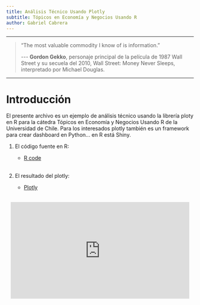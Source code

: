 ```yaml
---
title: Análisis Técnico Usando Plotly
subtitle: Tópicos en Economía y Negocios Usando R 
author: Gabriel Cabrera
---
```


---

> “The most valuable commodity I know of is information.” 
>
> --- **Gordon Gekko**, personaje principal de la película de 1987 Wall Street y su secuela del 2010, Wall Street: Money Never Sleeps, interpretado por Michael Douglas.


---

# Introducción 

El presente archivo es un ejemplo de análisis técnico usando la librería ploty en R para la cátedra Tópicos en Economía y Negocios Usando R de la Universidad de Chile. Para los interesados plotly también es un framework para crear dashboard en Python... en R está Shiny.

1. El código fuente en R: 

    * [R code](technical_analysis_with_plotly.nb.html)
    
    <br>
    
2. El resultado del plotly: 

    * [Plotly](finale_plotly.html)
    
    <br>  

<center>
<iframe src="https://giphy.com/embed/WW3YU74Oi5nLa" width="480" height="259" frameBorder="0" class="giphy-embed" allowFullScreen></iframe><p><a href="https://giphy.com/gifs/reactiongifs-WW3YU74Oi5nLa"></a></p>
</center>